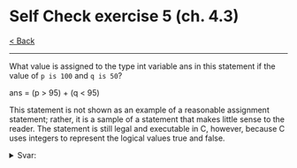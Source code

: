 # Self Check exercise 5 (ch. 4.3)

[< Back](../README.md)

---

What value is assigned to the type int variable ans in this statement if the value of `p is 100` and `q is 50`?

ans = (p > 95) + (q < 95)

This statement is not shown as an example of a reasonable assignment statement; rather, it is a sample of a statement that makes little sense to the reader. The statement is still legal and executable in C, however, because C uses integers to represent the logical values true and false.

<details>
  <summary>Svar: </summary>

  > `ans` får værdien 2.

</details>

